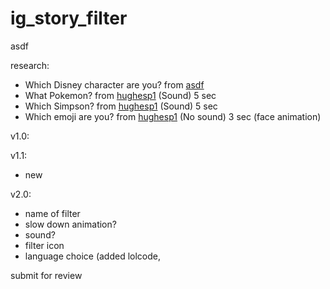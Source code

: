 # ig_story_filter
asdf

research:

- Which Disney character are you? from [asdf](www.asfd.com)
- What Pokemon? from [hughesp1](https://www.instagram.com/hughesp1) (Sound) 5 sec
- Which Simpson? from [hughesp1](https://www.instagram.com/hughesp1) (Sound) 5 sec
- Which emoji are you? from [hughesp1](https://www.instagram.com/hughesp1) (No sound) 3 sec (face animation)

v1.0:


v1.1:

- new



v2.0:

- name of filter
- slow down animation?
- sound?
- filter icon
- language choice (added lolcode, 


submit for review

